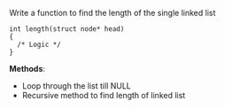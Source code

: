 Write a function to find the length of the single linked list

```
int length(struct node* head)
{
  /* Logic */
}
```


**Methods**:
- Loop through the list till NULL
- Recursive method to find length of linked list
